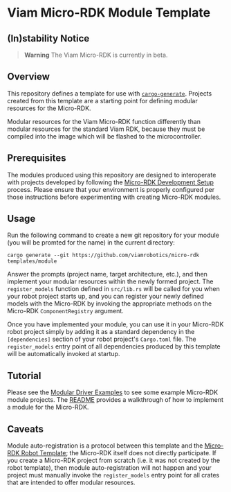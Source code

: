 # Viam Micro-RDK Module Template

## (In)stability Notice

> **Warning** The Viam Micro-RDK is currently in beta.

## Overview

This repository defines a template for use with
[`cargo-generate`](https://cargo-generate.github.io/cargo-generate). Projects
created from this template are a starting point for defining modular
resources for the Micro-RDK.

Modular resources for the Viam Micro-RDK function differently than
modular resources for the standard Viam RDK, because they must be
compiled into the image which will be flashed to the microcontroller.

## Prerequisites

The modules produced using this repository are designed to
interoperate with projects developed by following the [Micro-RDK
Development
Setup](https://docs.viam.com/installation/prepare/microcontrollers/development-setup)
process. Please ensure that your environment is properly configured
per those instructions before experimenting with creating Micro-RDK
modules.

## Usage

Run the following command to create a new git repository for your
module (you will be promted for the name) in the current directory:

`cargo generate --git https://github.com/viamrobotics/micro-rdk templates/module`

Answer the prompts (project name, target architecture, etc.), and then
implement your modular resources within the newly formed project. The
`register_models` function defined in `src/lib.rs` will be called for
you when your robot project starts up, and you can register your newly
defined models with the Micro-RDK by invoking the appropriate methods
on the Micro-RDK `ComponentRegistry` argument.

Once you have implemented your module, you can use it in your
Micro-RDK robot project simply by adding it as a standard dependency
in the `[dependencies]` section of your robot project's `Cargo.toml`
file. The `register_models` entry point of all dependencies produced
by this template will be automatically invoked at startup.

## Tutorial

Please see the [Modular Driver
Examples](/examples/modular-drivers)
to see some example Micro-RDK module projects. The
[README](/examples/modular-drivers/README.md)
provides a walkthrough of how to implement a module for the Micro-RDK.

## Caveats

Module auto-registration is a protocol between this template and the
[Micro-RDK Robot
Template](https://github.com/viamrobotics/micro-rdk-robot-template);
the Micro-RDK itself does not directly participate. If you create a
Micro-RDK project from scratch (i.e. it was not created by the robot
template), then module auto-registration will not happen and your
project must manually invoke the `register_models` entry point for all
crates that are intended to offer modular resources.
